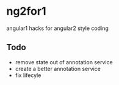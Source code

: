 # ng2for1
angular1 hacks for angular2 style coding


## Todo

* remove state out of annotation service
* create a better annotation service
* fix lifecyle
